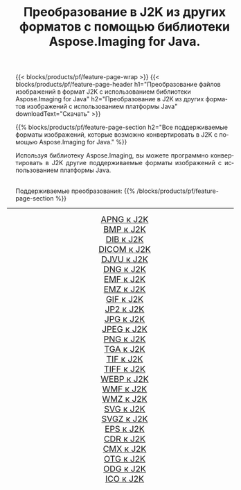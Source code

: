 ﻿---
title: Преобразование в J2K из других форматов с помощью библиотеки Aspose.Imaging for Java. 
weight: 3920
url: /ru/java/conversion/to/j2k/ 
lang: ru
langdirlevel: 2
locales: zh-hans,ja,it,ru,de,es,fr,nl,id,lt,pl,pt,vi,tr,ko,zh-hant,ar,hi,th,sv,cs,uk,he
description: Используя Aspose.Imaging, вы можете конвертировать в J2K другие форматы с помощью Java.
---

{{< blocks/products/pf/feature-page-wrap >}}
{{< blocks/products/pf/feature-page-header h1="Преобразование файлов изображений в формат J2K с использованием библиотеки Aspose.Imaging for Java" h2="Преобразование в J2K из других форматов изображений с использованием платформы Java" downloadText="Скачать" >}}


{{% blocks/products/pf/feature-page-section  h2="Все поддерживаемые форматы изображений, которые возможно конвертировать в J2K с помощью Aspose.Imaging for Java." %}}
<p align=justify>Используя библиотеку Aspose.Imaging, вы можете программно конвертировать в J2K другие поддерживаемые форматы изображений с использованием платформы Java.</p>
<br/>
Поддерживаемые преобразования:
{{% /blocks/products/pf/feature-page-section %}}
<div class="container-fluid productfamilypage bg-gray">
    <div class="convertypes bg-gray agp-content section">
        <div class="container">
		<hr style="margin-left:-20px;"/>
		<div class="row other-converters" style="gap: 10px;font-size: 19px;text-align:center;">
		    <div class='col-md-2 other-converter remove-lp remove-rp'><a href="/imaging/ru/java/conversion/apng-to-j2k/" style="padding:15px;">APNG к J2K</a></div>
<div class='col-md-2 other-converter remove-lp remove-rp'><a href="/imaging/ru/java/conversion/bmp-to-j2k/" style="padding:15px;">BMP к J2K</a></div>
<div class='col-md-2 other-converter remove-lp remove-rp'><a href="/imaging/ru/java/conversion/dib-to-j2k/" style="padding:15px;">DIB к J2K</a></div>
<div class='col-md-2 other-converter remove-lp remove-rp'><a href="/imaging/ru/java/conversion/dicom-to-j2k/" style="padding:15px;">DICOM к J2K</a></div>
<div class='col-md-2 other-converter remove-lp remove-rp'><a href="/imaging/ru/java/conversion/djvu-to-j2k/" style="padding:15px;">DJVU к J2K</a></div>
<div class='col-md-2 other-converter remove-lp remove-rp'><a href="/imaging/ru/java/conversion/dng-to-j2k/" style="padding:15px;">DNG к J2K</a></div>
<div class='col-md-2 other-converter remove-lp remove-rp'><a href="/imaging/ru/java/conversion/emf-to-j2k/" style="padding:15px;">EMF к J2K</a></div>
<div class='col-md-2 other-converter remove-lp remove-rp'><a href="/imaging/ru/java/conversion/emz-to-j2k/" style="padding:15px;">EMZ к J2K</a></div>
<div class='col-md-2 other-converter remove-lp remove-rp'><a href="/imaging/ru/java/conversion/gif-to-j2k/" style="padding:15px;">GIF к J2K</a></div>
<div class='col-md-2 other-converter remove-lp remove-rp'><a href="/imaging/ru/java/conversion/jp2-to-j2k/" style="padding:15px;">JP2 к J2K</a></div>
<div class='col-md-2 other-converter remove-lp remove-rp'><a href="/imaging/ru/java/conversion/jpg-to-j2k/" style="padding:15px;">JPG к J2K</a></div>
<div class='col-md-2 other-converter remove-lp remove-rp'><a href="/imaging/ru/java/conversion/jpeg-to-j2k/" style="padding:15px;">JPEG к J2K</a></div>
<div class='col-md-2 other-converter remove-lp remove-rp'><a href="/imaging/ru/java/conversion/png-to-j2k/" style="padding:15px;">PNG к J2K</a></div>
<div class='col-md-2 other-converter remove-lp remove-rp'><a href="/imaging/ru/java/conversion/tga-to-j2k/" style="padding:15px;">TGA к J2K</a></div>
<div class='col-md-2 other-converter remove-lp remove-rp'><a href="/imaging/ru/java/conversion/tif-to-j2k/" style="padding:15px;">TIF к J2K</a></div>
<div class='col-md-2 other-converter remove-lp remove-rp'><a href="/imaging/ru/java/conversion/tiff-to-j2k/" style="padding:15px;">TIFF к J2K</a></div>
<div class='col-md-2 other-converter remove-lp remove-rp'><a href="/imaging/ru/java/conversion/webp-to-j2k/" style="padding:15px;">WEBP к J2K</a></div>
<div class='col-md-2 other-converter remove-lp remove-rp'><a href="/imaging/ru/java/conversion/wmf-to-j2k/" style="padding:15px;">WMF к J2K</a></div>
<div class='col-md-2 other-converter remove-lp remove-rp'><a href="/imaging/ru/java/conversion/wmz-to-j2k/" style="padding:15px;">WMZ к J2K</a></div>
<div class='col-md-2 other-converter remove-lp remove-rp'><a href="/imaging/ru/java/conversion/svg-to-j2k/" style="padding:15px;">SVG к J2K</a></div>
<div class='col-md-2 other-converter remove-lp remove-rp'><a href="/imaging/ru/java/conversion/svgz-to-j2k/" style="padding:15px;">SVGZ к J2K</a></div>
<div class='col-md-2 other-converter remove-lp remove-rp'><a href="/imaging/ru/java/conversion/eps-to-j2k/" style="padding:15px;">EPS к J2K</a></div>
<div class='col-md-2 other-converter remove-lp remove-rp'><a href="/imaging/ru/java/conversion/cdr-to-j2k/" style="padding:15px;">CDR к J2K</a></div>
<div class='col-md-2 other-converter remove-lp remove-rp'><a href="/imaging/ru/java/conversion/cmx-to-j2k/" style="padding:15px;">CMX к J2K</a></div>
<div class='col-md-2 other-converter remove-lp remove-rp'><a href="/imaging/ru/java/conversion/otg-to-j2k/" style="padding:15px;">OTG к J2K</a></div>
<div class='col-md-2 other-converter remove-lp remove-rp'><a href="/imaging/ru/java/conversion/odg-to-j2k/" style="padding:15px;">ODG к J2K</a></div>
<div class='col-md-2 other-converter remove-lp remove-rp'><a href="/imaging/ru/java/conversion/ico-to-j2k/" style="padding:15px;">ICO к J2K</a></div>
                </div>
        </div>
    </div>
</div>
<br/>

